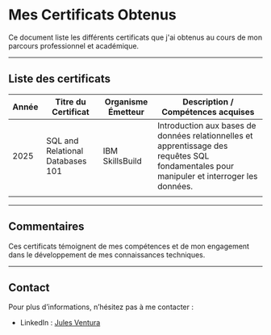 # Mes Certificats Obtenus

Ce document liste les différents certificats que j'ai obtenus au cours de mon parcours professionnel et académique.

---

## Liste des certificats

| Année | Titre du Certificat               | Organisme Émetteur         | Description / Compétences acquises                  |
|-------|---------------------------------|---------------------------|----------------------------------------------------|
| 2025  |   SQL and Relational Databases 101    | IBM SkillsBuild          | Introduction aux bases de données relationnelles et apprentissage des requêtes SQL fondamentales pour manipuler et interroger les données.          |
| |     |                    |                |


---

## Commentaires

Ces certificats témoignent de mes compétences et de mon engagement dans le développement de mes connaissances techniques.

---

## Contact

Pour plus d’informations, n’hésitez pas à me contacter :

- LinkedIn : [Jules Ventura](www.linkedin.com/in/jules-ventura-2948b8306)
